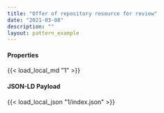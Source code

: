 ```yaml
---
title: "Offer of repository resource for review"
date: "2021-03-08"
description: ""
layout: pattern_example
---
```


<div class="row">
    <div class="col">
        <h4>Properties</h4>
        {{< load_local_md "1" >}}
    </div>
    <div class="col">
        <h4>JSON-LD Payload</h4>
        {{< load_local_json "1/index.json" >}}
    </div>
</div>
